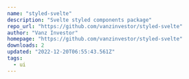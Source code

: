 ```yaml
---
name: "styled-svelte"
description: "Svelte styled components package"
repo_url: "https://github.com/vanzinvestor/styled-svelte"
author: "Vanz Investor"
homepage: "https://github.com/vanzinvestor/styled-svelte"
downloads: 2
updated: "2022-12-20T06:55:43.561Z"
tags: 
  - ui
---
```

